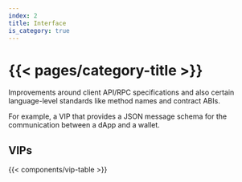 ```yaml
---
index: 2
title: Interface
is_category: true
---
```


# {{< pages/category-title >}}

Improvements around client API/RPC specifications and also certain language-level standards like method names and contract ABIs.

For example, a VIP that provides a JSON message schema for the communication between a dApp and a wallet.

## VIPs

{{< components/vip-table >}}
